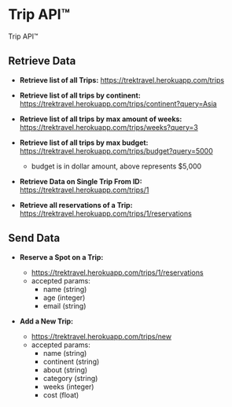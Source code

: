 # Trip API™

Trip API™



## Retrieve Data
  - **Retrieve list of all Trips:** https://trektravel.herokuapp.com/trips
  - **Retrieve list of all trips by continent:** https://trektravel.herokuapp.com/trips/continent?query=Asia
  - **Retrieve list of all trips by max amount of weeks:** https://trektravel.herokuapp.com/trips/weeks?query=3
  - **Retrieve list of all trips by max budget:** https://trektravel.herokuapp.com/trips/budget?query=5000
    - budget is in dollar amount, above represents $5,000


  - **Retrieve Data on Single Trip From ID:** https://trektravel.herokuapp.com/trips/1

  - **Retrieve all reservations of a Trip:** https://trektravel.herokuapp.com/trips/1/reservations



## Send Data
  - **Reserve a Spot on a Trip:**
    - https://trektravel.herokuapp.com/trips/1/reservations
    - accepted params:
      - name (string)
      - age (integer)
      - email (string)

  - **Add a New Trip:**
    - https://trektravel.herokuapp.com/trips/new
    - accepted params:
      - name (string)
      - continent (string)
      - about (string)
      - category (string)
      - weeks (integer)
      - cost (float)
